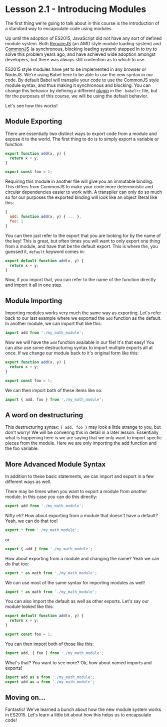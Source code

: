 # Lesson 2.1 - Introducing Modules

The first thing we're going to talk about in this course is the introduction
of a standard way to encapsulate code using modules.

Up until the adoption of ES2015, JavaScript did not have any sort of defined
module system. Both [RequireJS](http://requirejs.org/) (an AMD style module
loading system) and [CommonJS](http://www.commonjs.org/) (a synchronous, blocking
loading system) stepped in to try to solve this problem years ago, and have
achieved wide adoption amongst developers, but there was always still contention
as to which to use.

ES2015 style modules have yet to be implemented in any browser or NodeJS.
We're using Babel here to be able to use the new syntax in our code. By default
Babel will transpile your code to use the CommonJS style module syntax, and
thus making it synchronous and blocking. You can change this behavior by
defining a different [plugin](https://babeljs.io/docs/plugins/#modules) in the
`.babelrc` file, but for the purposes of this course, we will be using the
default behavior.

Let's see how this works!

## Module Exporting

There are essentially two distinct ways to export code from a module and expose
it to the world. The first thing to do is to simply export a variable or
function:

```js
export function add(x, y) {
  return x + y;
}

export const foo = 1;
```

Requiring this module in another file will give you an immutable binding. This 
differs from CommonJS to make your code more deterministic and circular dependencies 
easier to work with. A transpiler can only do so much so for our purposes the exported 
binding will look like an object literal like this:

```js
{
  add: function add(x, y) { ... },
  foo: 1
}
```

You can then just refer to the export that you are looking for by the name
of the key! This is great, but often times you will want to only export one
thing from a module, and have that be the default export. This is where the,
you guessed it, `default` keyword comes in:

```js
export default function add(x, y) {
  return x + y;
}
```

Now, if you import that, you can refer to the name of the function directly
and import it all in one step.

## Module Importing

Importing modules works very much the same way as exporting. Let's refer back
to our last example where we exported the `add` function as the default. In
another module, we can import that like this:

```js
import add from './my_math_module';
```

Now we will have the `add` function available in our file! It's that easy!
You can also use some destructuring syntax to import multiple exports
all at once. If we change our module back to it's original form like this:

```js
export function add(x, y) {
  return x + y;
}

export const foo = 1;
```

We can then import both of these items like so:

```js
import { add, foo } from './my_math_module';
```

## A word on destructuring

This destructuring syntax: `{ add, foo }` may look a little strange to you, but
don't worry! We will be convering this in detail in a later lesson. Essentially
what is happening here is we are saying that we only want to import specfic
pieces from the module. Here we are only importing the add function and the foo
variable.

## More Advanced Module Syntax

In addition to these basic statements, we can import and export in a few different
ways as well.

There may be times when you want to export a module from *another* module. In
this case you can do this directly:

```js
export add from './my_math_module';
```

Nifty eh? How about exporting from a module that doesn't have a default? Yeah,
we can do that too!

```js
export * from './my_math_module';
```

or

```js
export { add } from './my_math_module';
```

How about exporting from a module and changing the name? Yeah we can do that too:

```js
export * as math from './my_math_module';
```

We can use most of the same syntax for importing modules as well!

```js
import * as math from './my_math_module';
```

You can also import the default as well as other exports. Let's say our module
looked like this:

```js
export default function add(x, y) {
  return x + y;
}

export const foo = 1;
```

You can then import both of those like this:

```js
import add, { foo } from './my_math_module';
```

What's that? You want to see more? Ok, how about named imports and exports!

```js
import add as a from './my_math_module';
export add as a from './my_math_module';
```

## Moving on...

Fantastic! We've learned a bunch about how the new module system works in ES2015.
Let's learn a little bit about how this helps us to encapsulate code!
